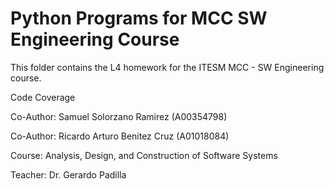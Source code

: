# Python Programs for MCC SW Engineering Course

This folder contains the L4 homework for the ITESM MCC - SW Engineering course.

Code Coverage

Co-Author: Samuel Solorzano Ramirez (A00354798)

Co-Author: Ricardo Arturo Benitez Cruz (A01018084)

Course: Analysis, Design, and Construction of Software Systems

Teacher: Dr. Gerardo Padilla